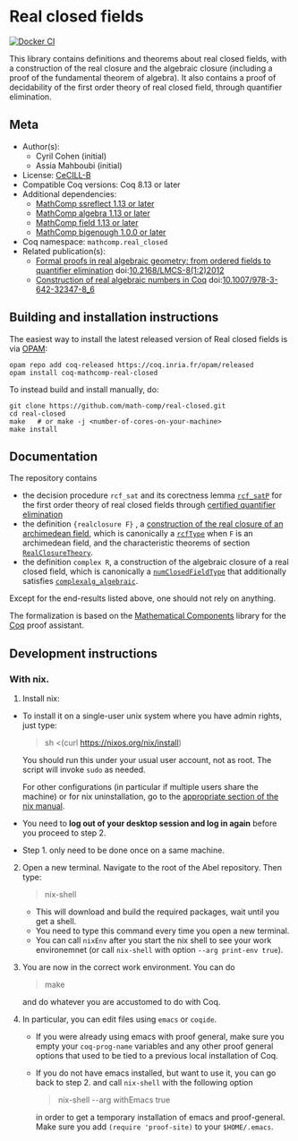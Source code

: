 <!---
This file was generated from `meta.yml`, please do not edit manually.
Follow the instructions on https://github.com/coq-community/templates to regenerate.
--->
# Real closed fields

[![Docker CI][docker-action-shield]][docker-action-link]

[docker-action-shield]: https://github.com/math-comp/real-closed/workflows/Docker%20CI/badge.svg?branch=master
[docker-action-link]: https://github.com/math-comp/real-closed/actions?query=workflow:"Docker%20CI"




This library contains definitions and theorems about real closed
fields, with a construction of the real closure and the algebraic
closure (including a proof of the fundamental theorem of
algebra). It also contains a proof of decidability of the first
order theory of real closed field, through quantifier elimination.

## Meta

- Author(s):
  - Cyril Cohen (initial)
  - Assia Mahboubi (initial)
- License: [CeCILL-B](CECILL-B)
- Compatible Coq versions: Coq 8.13 or later
- Additional dependencies:
  - [MathComp ssreflect 1.13 or later](https://math-comp.github.io)
  - [MathComp algebra 1.13 or later](https://math-comp.github.io)
  - [MathComp field 1.13 or later](https://math-comp.github.io)
  - [MathComp bigenough 1.0.0 or later](https://github.com/math-comp/bigenough)
- Coq namespace: `mathcomp.real_closed`
- Related publication(s):
  - [Formal proofs in real algebraic geometry: from ordered fields to quantifier elimination](https://hal.inria.fr/inria-00593738v4) doi:[10.2168/LMCS-8(1:2)2012](https://doi.org/10.2168/LMCS-8(1:2)2012)
  - [Construction of real algebraic numbers in Coq](https://hal.inria.fr/hal-00671809v2) doi:[10.1007/978-3-642-32347-8_6](https://doi.org/10.1007/978-3-642-32347-8_6)

## Building and installation instructions

The easiest way to install the latest released version of Real closed fields
is via [OPAM](https://opam.ocaml.org/doc/Install.html):

```shell
opam repo add coq-released https://coq.inria.fr/opam/released
opam install coq-mathcomp-real-closed
```

To instead build and install manually, do:

``` shell
git clone https://github.com/math-comp/real-closed.git
cd real-closed
make   # or make -j <number-of-cores-on-your-machine> 
make install
```



## Documentation
The repository contains
- the decision procedure `rcf_sat` and its corectness lemma [`rcf_satP`](https://github.com/math-comp/real-closed/blob/3721886fffb13ea9c80824043f119ffed0c780f2/theories/qe_rcf.v#L991) for the first order theory of real closed fields through
[certified quantifier elimination](https://hal.inria.fr/inria-00593738v4)
- the definition `{realclosure F}` , a [construction of the real closure of an archimedean field](https://hal.inria.fr/hal-00671809v2), which is canonically a [`rcfType`](https://github.com/math-comp/math-comp/blob/c1ec9cd8e7e50f73159613c492aad4c6c40bc3aa/mathcomp/algebra/ssrnum.v#L63) when `F` is an archimedean field, and the characteristic theorems of section [`RealClosureTheory`](https://github.com/math-comp/real-closed/blob/3721886fffb13ea9c80824043f119ffed0c780f2/theories/realalg.v#L1477).
- the definition `complex R`,  a construction of the algebraic closure of a real closed field, which is canonically a [`numClosedFieldType`](https://github.com/math-comp/math-comp/blob/c1ec9cd8e7e50f73159613c492aad4c6c40bc3aa/mathcomp/algebra/ssrnum.v#L73) that additionally satisfies [`complexalg_algebraic`](https://github.com/math-comp/real-closed/blob/3721886fffb13ea9c80824043f119ffed0c780f2/theories/complex.v#L1324).

Except for the end-results listed above, one should not rely on anything.

The formalization is based on the [Mathematical Components](https://github.com/math-comp/math-comp)
library for the [Coq](https://coq.inria.fr) proof assistant.


## Development instructions

### With nix.

1. Install nix:
  - To install it on a single-user unix system where you have admin
    rights, just type:

    > sh <(curl https://nixos.org/nix/install)

    You should run this under your usual user account, not as
    root. The script will invoke `sudo` as needed.

    For other configurations (in particular if multiple users share
    the machine) or for nix uninstallation, go to the [appropriate
    section of the nix
    manual](https://nixos.org/nix/manual/#ch-installing-binary).

  - You need to **log out of your desktop session and log in again** before you proceed to step 2.

  - Step 1. only need to be done once on a same machine.

2. Open a new terminal. Navigate to the root of the Abel repository. Then type:
   > nix-shell

   - This will download and build the required packages, wait until
     you get a shell.
   - You need to type this command every time you open a new terminal.
   - You can call `nixEnv` after you start the nix shell to see your
     work environemnet (or call `nix-shell` with option `--arg
     print-env true`).

3. You are now in the correct work environment. You can do
   > make

   and do whatever you are accustomed to do with Coq.

4. In particular, you can edit files using `emacs` or `coqide`.

   - If you were already using emacs with proof general, make sure you
     empty your `coq-prog-name` variables and any other proof general
     options that used to be tied to a previous local installation of
     Coq.
   - If you do not have emacs installed, but want to use it, you can
     go back to step 2. and call `nix-shell` with the following option
     > nix-shell --arg withEmacs true

     in order to get a temporary installation of emacs and
     proof-general.  Make sure you add `(require 'proof-site)` to your
     `$HOME/.emacs`.
